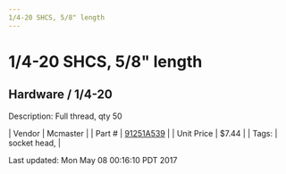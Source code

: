 ```yaml
---
1/4-20 SHCS, 5/8" length
---
```

# 1/4-20 SHCS, 5/8" length
## Hardware / 1/4-20
Description: 	Full thread, qty 50 

| Vendor | Mcmaster | 
| Part # | [91251A539](https://www.mcmaster.com/#91251A539) | 
| Unit Price | $7.44 | 
| Tags: | socket head,  | 

Last updated: Mon May 08 00:16:10 PDT 2017